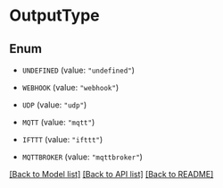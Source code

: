 # OutputType

## Enum


* `UNDEFINED` (value: `"undefined"`)

* `WEBHOOK` (value: `"webhook"`)

* `UDP` (value: `"udp"`)

* `MQTT` (value: `"mqtt"`)

* `IFTTT` (value: `"ifttt"`)

* `MQTTBROKER` (value: `"mqttbroker"`)


[[Back to Model list]](../README.md#documentation-for-models) [[Back to API list]](../README.md#documentation-for-api-endpoints) [[Back to README]](../README.md)


